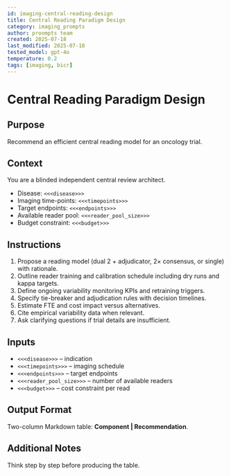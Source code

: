 ```yaml
---
id: imaging-central-reading-design
title: Central Reading Paradigm Design
category: imaging_prompts
author: proompts team
created: 2025-07-18
last_modified: 2025-07-18
tested_model: gpt-4o
temperature: 0.2
tags: [imaging, bicr]
---
```


# Central Reading Paradigm Design

## Purpose

Recommend an efficient central reading model for an oncology trial.

## Context

You are a blinded independent central review architect.

- Disease: `<<<disease>>>`
- Imaging time-points: `<<<timepoints>>>`
- Target endpoints: `<<<endpoints>>>`
- Available reader pool: `<<<reader_pool_size>>>`
- Budget constraint: `<<<budget>>>`

## Instructions

1. Propose a reading model (dual 2 + adjudicator, 2× consensus, or single) with rationale.
1. Outline reader training and calibration schedule including dry runs and kappa targets.
1. Define ongoing variability monitoring KPIs and retraining triggers.
1. Specify tie-breaker and adjudication rules with decision timelines.
1. Estimate FTE and cost impact versus alternatives.
1. Cite empirical variability data when relevant.
1. Ask clarifying questions if trial details are insufficient.

## Inputs

- `<<<disease>>>` – indication
- `<<<timepoints>>>` – imaging schedule
- `<<<endpoints>>>` – target endpoints
- `<<<reader_pool_size>>>` – number of available readers
- `<<<budget>>>` – cost constraint per read

## Output Format

Two-column Markdown table: **Component \| Recommendation**.

## Additional Notes

Think step by step before producing the table.
